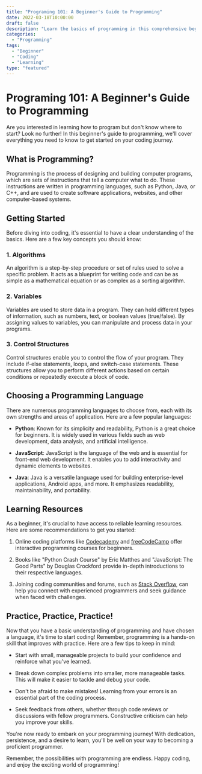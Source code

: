 ```yaml
---
title: "Programing 101: A Beginner's Guide to Programming"
date: 2022-03-18T10:00:00
draft: false
description: "Learn the basics of programming in this comprehensive beginner's guide. From understanding key concepts to writing your first lines of code, this article will set you on the path to becoming a proficient programmer."
categories:
  - "Programming"
tags:
  - "Beginner"
  - "Coding"
  - "Learning"
type: "featured"
---
```


# Programing 101: A Beginner's Guide to Programming

Are you interested in learning how to program but don't know where to start? Look no further! In this beginner's guide to programming, we'll cover everything you need to know to get started on your coding journey.

## What is Programming?

Programming is the process of designing and building computer programs, which are sets of instructions that tell a computer what to do. These instructions are written in programming languages, such as Python, Java, or C++, and are used to create software applications, websites, and other computer-based systems.

## Getting Started

Before diving into coding, it's essential to have a clear understanding of the basics. Here are a few key concepts you should know:

### 1. Algorithms

An algorithm is a step-by-step procedure or set of rules used to solve a specific problem. It acts as a blueprint for writing code and can be as simple as a mathematical equation or as complex as a sorting algorithm.

### 2. Variables

Variables are used to store data in a program. They can hold different types of information, such as numbers, text, or boolean values (true/false). By assigning values to variables, you can manipulate and process data in your programs.

### 3. Control Structures

Control structures enable you to control the flow of your program. They include if-else statements, loops, and switch-case statements. These structures allow you to perform different actions based on certain conditions or repeatedly execute a block of code.

## Choosing a Programming Language

There are numerous programming languages to choose from, each with its own strengths and areas of application. Here are a few popular languages:

- **Python**: Known for its simplicity and readability, Python is a great choice for beginners. It is widely used in various fields such as web development, data analysis, and artificial intelligence.

- **JavaScript**: JavaScript is the language of the web and is essential for front-end web development. It enables you to add interactivity and dynamic elements to websites.

- **Java**: Java is a versatile language used for building enterprise-level applications, Android apps, and more. It emphasizes readability, maintainability, and portability.

## Learning Resources

As a beginner, it's crucial to have access to reliable learning resources. Here are some recommendations to get you started:

1. Online coding platforms like [Codecademy](https://www.codecademy.com/) and [freeCodeCamp](https://www.freecodecamp.org/) offer interactive programming courses for beginners.

2. Books like "Python Crash Course" by Eric Matthes and "JavaScript: The Good Parts" by Douglas Crockford provide in-depth introductions to their respective languages.

3. Joining coding communities and forums, such as [Stack Overflow](https://stackoverflow.com/), can help you connect with experienced programmers and seek guidance when faced with challenges.

## Practice, Practice, Practice!

Now that you have a basic understanding of programming and have chosen a language, it's time to start coding! Remember, programming is a hands-on skill that improves with practice. Here are a few tips to keep in mind:

- Start with small, manageable projects to build your confidence and reinforce what you've learned.

- Break down complex problems into smaller, more manageable tasks. This will make it easier to tackle and debug your code.

- Don't be afraid to make mistakes! Learning from your errors is an essential part of the coding process.

- Seek feedback from others, whether through code reviews or discussions with fellow programmers. Constructive criticism can help you improve your skills.

You're now ready to embark on your programming journey! With dedication, persistence, and a desire to learn, you'll be well on your way to becoming a proficient programmer.

Remember, the possibilities with programming are endless. Happy coding, and enjoy the exciting world of programming!
